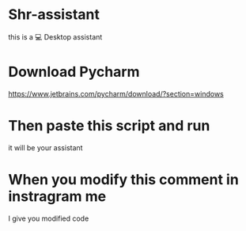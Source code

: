 # Shr-assistant
this is a 💻 Desktop assistant 
# Download Pycharm
https://www.jetbrains.com/pycharm/download/?section=windows
# Then paste this script and run 
it will be your assistant
# When you modify this comment in instragram me 
I give you modified code 
